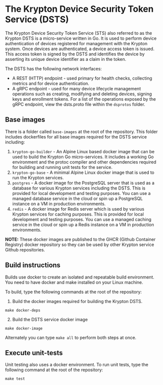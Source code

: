 # The Krypton Device Security Token Service (DSTS)
The Krypton Device Security Token Service (STS) also referred to as the Krypton DSTS is a micro-service written in Go. It is used to perform device authentication of devices registered for management with the Krypton system. Once devices are authenticated, a device access token is issued. This access token is signed by the DSTS and identifies the device by asserting its unique device identifier as a claim in the token.

The DSTS has the following network interfaces:
 - A REST (HTTP) endpoint - used primary for health checks, collecting metrics and for device authentication.
 - A gRPC endpoint - used for many device lifecycle management operations such as creating, modifying and deleting devices, signing keys and enrollment tokens. For a list of the operations exposed by the gRPC endpoint, view the dsts.proto file within the ```dsprotos``` folder.


## Base images
There is a folder called ```base-images``` at the root of the repository. This folder includes dockerfiles for all base images required for the DSTS service including:
1. ```krypton-go-builder``` - An Alpine Linux based docker image that can be used to build the Krypton Go micro-services. It includes a working Go environment and the protoc compiler and other dependencies required for building and running unit tests for the service.
2. ```krypton-go-base``` - A minimal Alpine Linux docker image that is used to run the Krypton services.
3. ```postgres``` - A docker image for the PostgreSQL server that is used as a database for various Krypton services including the DSTS. This is provided for local development and testing purposes. You can use a managed database service in the cloud or spin up a PostgreSQL instance on a VM in production environments.
4. ```redis``` - A docker image for Redis server which is used by various Krypton services for caching purposes. This is provided for local development and testing purposes. You can use a managed caching service in the cloud or spin up a Redis instance on a VM in production environments.

**NOTE:** These docker images are published to the GHCR (Github Container Registry) docker repository so they can be used by other Krypton service Github repositories.


## Build instructions
Builds use docker to create an isolated and repeatable build environment. You need to have docker and make installed on your Linux machine.

To build, type the following commands at the root of the repository:

1. Build the docker images required for building the Krypton DSTS.
```
make docker-deps
```

2. Build the DSTS service docker image
```
make docker-image
```

Alternately you can type ```make all``` to perform both steps at once.


## Execute unit-tests
Unit testing also uses a docker environment. To run unit tests, type the following command at the root of the repository:

```
make test
```
